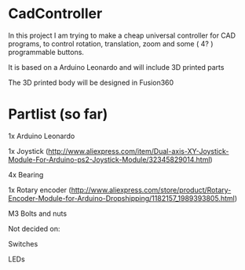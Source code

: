 # CadController

In this project I am trying to make a cheap universal controller for CAD programs, to
control rotation, translation, zoom and some ( 4? ) programmable buttons.

It is based on a Arduino Leonardo and will include 3D printed parts

The 3D printed body will be designed in Fusion360

# Partlist (so far)

1x Arduino Leonardo

1x Joystick (http://www.aliexpress.com/item/Dual-axis-XY-Joystick-Module-For-Arduino-ps2-Joystick-Module/32345829014.html)

4x Bearing

1x Rotary encoder (http://www.aliexpress.com/store/product/Rotary-Encoder-Module-for-Arduino-Dropshipping/1182157_1989393805.html)

M3 Bolts and nuts

Not decided on:

Switches

LEDs 
